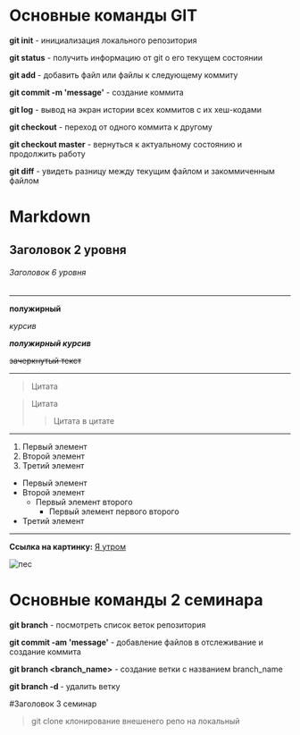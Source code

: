 # Основные команды GIT

**git init** - инициализация локального репозитория

**git  status** - получить информацию от git о его текущем состоянии

**git add** - добавить файл или файлы к следующему коммиту

**git commit -m 'message'** - создание коммита

**git log** - вывод на экран истории всех коммитов с их хеш-кодами

**git checkout** - переход от одного коммита к другому

**git checkout master** - вернуться к актуальному состоянию и продолжить работу

**git diff** - увидеть разницу между текущим файлом и закоммиченным файлом

# Markdown

## Заголовок 2 уровня

###### Заголовок 6 уровня

---

**полужирный** 

*курсив* 

***полужирный курсив***

~~зачеркнутый текст~~

---

> Цитата

> Цитата
>
>> Цитата в цитате

---

1. Первый элемент
2. Второй элемент
3. Третий элемент

- Первый элемент
- Второй элемент
    - Первый элемент второго
        - Первый элемент первого второго
- Третий элемент

---

**Ссылка на картинку:** [Я утром](https://cs9.pikabu.ru/post_img/2017/11/09/3/1510193621139210062.jpg)

![пес](https://n1s2.hsmedia.ru/99/ad/c4/99adc4eaeefb544a5489e57646d1c32a/600x600_1_71d3989284b7ce219999f7ed318557b8@1200x1200_0xac120003_1253669631666266022.jpeg)

# Основные команды 2 семинара

**git branch** - посмотреть список веток репозитория

**git commit -am 'message'** - добавление файлов в отслеживание и создание коммита

**git branch <branch_name>** - создание ветки с названием branch_name

**git branch -d <name>** - удалить ветку

#Заголовок 3 семинар

> git clone клонирование внешенего репо на локальный